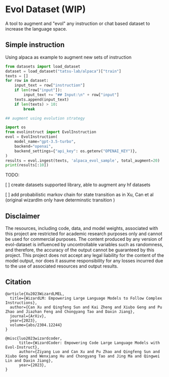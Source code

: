 # Evol Dataset (WIP)

A tool to augment and "evol" any instruction or chat based dataset to increase the language space.


## Simple instruction

Using alpaca as example to augment new sets of instruction

```python
from datasets import load_dataset
dataset = load_dataset("tatsu-lab/alpaca")["train"]
texts = []
for row in dataset:
    input_text = row["instruction"]
    if len(row["input"]):
        input_text += "## Input:\n" + row["input"]
    texts.append(input_text)
    if len(texts) > 10:
        break

## augment using evolution strategy

import os
from evolinstruct import EvolInstruction
evol = EvolInstruction(
    model_name="gpt-3.5-turbo",
    backend="openai",
    backend_settings={"api_key": os.getenv("OPENAI_KEY")},
)
results = evol.ingest(texts, 'alpaca_evol_sample', total_augment=20)
print(results[:10])
```



TODO:


[ ] create datasets supported library, able to augment any hf datasets

[ ] add probabilistic markov chain for state transition as in Xu, Can et al (original wizardlm only have determinstic transition )


## Disclaimer

The resources, including code, data, and model weights, associated with this project are restricted for academic research purposes only and cannot be used for commercial purposes. The content produced by any version of evol-dataset is influenced by uncontrollable variables such as randomness, and therefore, the accuracy of the output cannot be guaranteed by this project. This project does not accept any legal liability for the content of the model output, nor does it assume responsibility for any losses incurred due to the use of associated resources and output results.

## Citation

```
@article{Xu2023WizardLMEL,
  title={WizardLM: Empowering Large Language Models to Follow Complex Instructions},
  author={Can Xu and Qingfeng Sun and Kai Zheng and Xiubo Geng and Pu Zhao and Jiazhan Feng and Chongyang Tao and Daxin Jiang},
  journal={ArXiv},
  year={2023},
  volume={abs/2304.12244}
}
```

```
@misc{luo2023wizardcoder,
      title={WizardCoder: Empowering Code Large Language Models with Evol-Instruct},
      author={Ziyang Luo and Can Xu and Pu Zhao and Qingfeng Sun and Xiubo Geng and Wenxiang Hu and Chongyang Tao and Jing Ma and Qingwei Lin and Daxin Jiang},
      year={2023},
}
```
